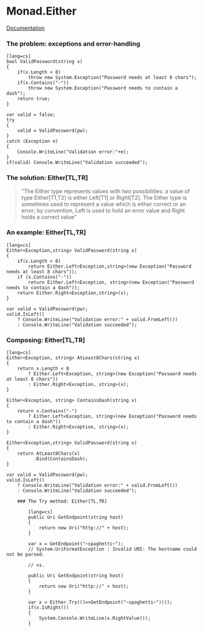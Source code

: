 # Monad.Either

[Documentation](reference/wooga-lambda-control-monad-either.html)

### The problem: exceptions and error-handling

    [lang=cs]
    bool ValidPassword(string x)
    {
        if(x.Length < 8)
            throw new System.Exception("Password needs at least 8 chars");
        if(x.Contains("-"))
            throw new System.Exception("Password needs to contain a dash");
        return true;
    }

    var valid = false;
    try
    {
        valid = ValidPassword(pw);
    }
    catch (Exception e)
    {
        Console.WriteLine("Validation error:"+e);
    }
    if(valid) Console.WriteLine("Validation succeeded");

### The solution: Either[TL,TR]

> "The Either type represents values with two possibilities: a value of type Either[T1,T2] is either Left[T1] or Right[T2].
> The Either type is sometimes used to represent a value which is either correct or an error; by convention, Left is used to hold an error value and Right holds a correct value"

### An example: Either[TL,TR]

    [lang=cs]
    Either<Exception,string> ValidPassword(string x)
    {
        if(x.Length < 8)
            return Either.Left<Exception,string>(new Exception("Password needs at least 8 chars"));
        if (x.Contains("-"))
            return Either.Left<Exception, string>(new Exception("Password needs to contain a dash"));
        return Either.Right<Exception,string>(x);
    }

    var valid = ValidPassword(pw);
    valid.IsLeft()
        ? Console.WriteLine("Validation error:" + valid.FromLeft())
        : Console.WriteLine("Validation succeeded");

### Composing: Either[TL,TR]

    [lang=cs]
    Either<Exception, string> AtLeast8Chars(string x)
    {
        return x.Length < 8
            ? Either.Left<Exception, string>(new Exception("Password needs at least 8 chars"))
            : Either.Right<Exception, string>(x);
    }

    Either<Exception, string> ContainsDash(string x)
    {
        return x.Contains("-")
            ? Either.Left<Exception, string>(new Exception("Password needs to contain a dash"))
            : Either.Right<Exception, string>(x);
    }

    Either<Exception,string> ValidPassword(string x)
    {
        return AtLeast8Chars(x)
              .Bind(ContainsDash);
    }

    var valid = ValidPassword(pw);
    valid.IsLeft()
        ? Console.WriteLine("Validation error:" + valid.FromLeft())
        : Console.WriteLine("Validation succeeded");

        ### The Try method: Either[TL,TR]

            [lang=cs]
            public Uri GetEndpoint(string host)
            {
                return new Uri("http://" + host);
            }

            var x = GetEndpoint("~spaghetti~");
            // System.UriFormatException : Invalid URI: The hostname could not be parsed.

            // vs.

            public Uri GetEndpoint(string host)
            {
                return new Uri("http://" + host);
            }

            var x = Either.Try(()=>GetEndpoint("~spaghetti~"))();
            if(x.IsRight())
            {
                System.Console.WriteLine(x.RightValue());
            }

